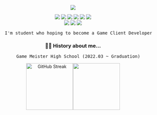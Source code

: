 <div align="center">

<a href="https://github.com/ehdbs28"><img src="https://hits.seeyoufarm.com/api/count/incr/badge.svg?url=https%3A%2F%2Fgithub.com%2Fehdbs28&count_bg=%23000000&title_bg=%23000000&icon=github.svg&icon_color=%23E7E7E7&title=GitHub&edge_flat=false)"/></a>

<img src="https://img.shields.io/badge/C++-00599C?style=badge&logo=cplusplus&logoColor=white"/> <img src="https://img.shields.io/badge/C Sharp-239120?style=badge&logo=csharp&logoColor=white"/>  <img src="https://img.shields.io/badge/TypeScript-3178C6?style=badge&logo=typescript&logoColor=white"/> <img src="https://img.shields.io/badge/UNITY-111111?style=badge&logo=Unity&logoColor=white"/> <img src="https://img.shields.io/badge/UE5-111111?style=badge&logo=unrealengine&logoColor=white"/> <img src="https://img.shields.io/badge/GIT-F05032?style=badge&logo=git&logoColor=white"/><br><a href="https://www.youtube.com/channel/UCTJ55O2NQrO8RFE7ThoKDqA"><img src="https://img.shields.io/badge/Youtube-FF0000?style=badge&logo=youtube&logoColor=white"/></a> <a href="https://velog.io/@ehdbs28/series"><img src="https://img.shields.io/badge/ehdbs28.log-3DDC84?style=badge&logo=Velog&logoColor=white"/></a> <a href="https://ehdbs28.itch.io/"><img src="https://img.shields.io/badge/itch.io-FA5C5C?style=badge&logo=itch.io&logoColor=white"/></a>

<pre>
    I'm student who hoping to become a Game Client Developer / Game Engine Developer
</pre>

### 👨‍💻 History about me...

<pre>
    Game Meister High School (2022.03 ~ Graduation)
</pre>

<a href="https://git.io/streak-stats"><img height="150" src="https://streak-stats.demolab.com?user=ehdbs28&theme=dark&card_width=450" alt="GitHub Streak" /></a><a href="https://velog.io/@ehdbs28"><img height="150" src="https://velog-readme-stats.vercel.app/api/list?name=ehdbs28"/></a>

